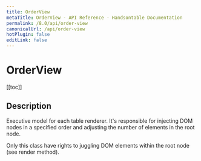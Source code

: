```yaml
---
title: OrderView
metaTitle: OrderView - API Reference - Handsontable Documentation
permalink: /8.0/api/order-view
canonicalUrl: /api/order-view
hotPlugin: false
editLink: false
---
```


# OrderView

[[toc]]

## Description

Executive model for each table renderer. It's responsible for injecting DOM nodes in a
specified order and adjusting the number of elements in the root node.

Only this class have rights to juggling DOM elements within the root node (see render method).



